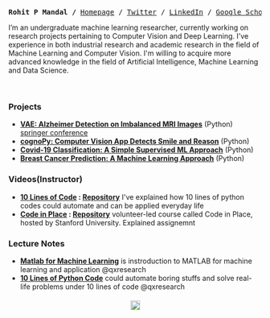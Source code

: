 <p align="center">
  
  
  <p><pre align="center">
<strong>Rohit P Mandal /</strong> <a href="https://xiaowuc2.vercel.app">​Homepage​</a> / <a href="https://twitter.com/xiaowuc2">Twitter</a> / <a href="https://linkedin.com/in/xiaowuc2">​LinkedIn​</a> / <a href="https://scholar.google.com/citations?user=iHd8-ZkAAAAJ&hl=en">​Google Scholar​</a> / <a href="https://www.youtube.com/channel/UCX7oe66V8zyFpAJyMfPL9VA">​YouTube​</a></pre></p>

 I’m an undergraduate machine learning researcher, currently working on research 
 projects pertaining to Computer Vision and Deep Learning.  I've experience in both industrial research and academic research in 
 the field of Machine Learning and Computer Vision. I'm willing to acquire more advanced knowledge in the field of Artificial Intelligence, Machine Learning and Data Science.
  
<br>

### Projects ​
   - **[VAE: Alzheimer Detection on Imbalanced MRI Images](https://github.com/xiaowuc2/VAE-Alzheimer-Detection-Using-Imbalanced-MRI-Images)** (Python) [springer conference](https://link.springer.com/chapter/10.1007/978-981-19-1657-1_14)
   - **[cognoPy: Computer Vision App Detects Smile and Reason](https://github.com/cognoPy/cognoPy)** (Python)
   - **[Covid-19 Classification: A Simple Supervised ML Approach](https://github.com/xiaowuc2/COVID-Classifier-a-simpler-supervised-machine-learning-model)** (Python)
   - **[Breast Cancer Prediction: A Machine Learning Approach](https://github.com/xiaowuc2/Breast-Cancer-Prediction-A-Machine-Learning-Approach)** (Python)
  
### Videos(Instructor) ​

- **[10 Lines of Code](https://www.youtube.com/watch?v=B0_0gK_CUpM&list=PLK_zxbpEUfmVPsXnl1wx1s6BD8eBUjuOM) : [Repository](https://github.com/qxresearch/qxresearch-event-1)** I've explained how 10 lines of python codes could automate and can be applied everyday life
- **[Code in Place](https://www.youtube.com/watch?v=5JpVuQNYoho&list=PLK_zxbpEUfmWO7zL7661s8ck4Ly2m0m-m) : [Repository](https://github.com/xiaowuc2/Code-in-Place-2021-Assignment-Solution)** volunteer-led course called Code in Place, hosted by Stanford University. Explained assignemnt

### Lecture Notes

   - **[Matlab for Machine Learning](https://github.com/qxresearchx/matlab-for-machine-leaning)** is instroduction to MATLAB for machine learning  and application @qxresearch
   - **[10 Lines of Python Code](https://github.com/qxresearch/qxresearch-event-1)** could automate boring stuffs and solve real-life problems under 10 lines of code @qxresearch 


 <h4 align="center">
</p>
<p align="center">
 <td><img src="https://profile-counter.glitch.me/xiaowuc2/count.svg" alt="Visitors" height="19" /></td>
</p>
